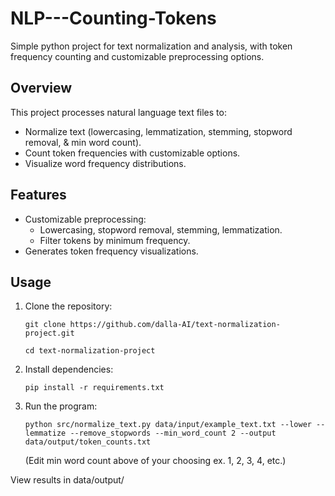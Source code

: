 # NLP---Counting-Tokens
Simple python project for text normalization and analysis, with token frequency counting and customizable preprocessing options.

## Overview
This project processes natural language text files to:
- Normalize text (lowercasing, lemmatization, stemming, stopword removal, & min word count).
- Count token frequencies with customizable options.
- Visualize word frequency distributions.

## Features
- Customizable preprocessing:
  - Lowercasing, stopword removal, stemming, lemmatization.
  - Filter tokens by minimum frequency.
- Generates token frequency visualizations.

## Usage
1. Clone the repository:
   
   ````
   git clone https://github.com/dalla-AI/text-normalization-project.git
   ````
   ````
   cd text-normalization-project
   ````
2. Install dependencies:
   
   ````
   pip install -r requirements.txt
   ````
3. Run the program:

   ````
   python src/normalize_text.py data/input/example_text.txt --lower --lemmatize --remove_stopwords --min_word_count 2 --output data/output/token_counts.txt
   ````
   (Edit min word count above of your choosing ex. 1, 2, 3, 4, etc.)

View results in data/output/
